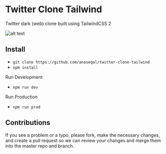 # Twitter Clone Tailwind
Twitter dark (web) clone built using TailwindCSS 2

![alt text](https://i.imgur.com/EHNnO2F.png)

## Install

* `git clone https://github.com/anaseqal/twitter-clone-tailwind`
* `npm install`

Run Development
* `npm run dev`

Run Production
* `npm run prod`


## Contributions

If you see a problem or a typo, please fork, make the necessary changes, and create a pull request so we can review your changes and merge them into the master repo and branch.

